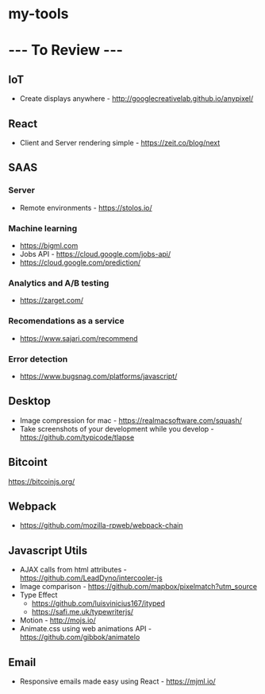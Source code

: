# my-tools

# --- To Review ---

## IoT
  - Create displays anywhere - http://googlecreativelab.github.io/anypixel/

## React
  - Client and Server rendering simple - https://zeit.co/blog/next

## SAAS

  ### Server

  - Remote environments - https://stolos.io/

  ### Machine learning
  - https://bigml.com
  - Jobs API - https://cloud.google.com/jobs-api/
  - https://cloud.google.com/prediction/

  ### Analytics and A/B testing

  - https://zarget.com/

  ### Recomendations as a service

  - https://www.sajari.com/recommend
  
  ### Error detection
  
  - https://www.bugsnag.com/platforms/javascript/


## Desktop

  - Image compression for mac - https://realmacsoftware.com/squash/
  - Take screenshots of your development while you develop - https://github.com/typicode/tlapse
  
## Bitcoint

  https://bitcoinjs.org/


## Webpack
  - https://github.com/mozilla-rpweb/webpack-chain

## Javascript Utils

  - AJAX calls from html attributes - https://github.com/LeadDyno/intercooler-js
  - Image comparison - https://github.com/mapbox/pixelmatch?utm_source
  - Type Effect 
    - https://github.com/luisvinicius167/ityped
    - https://safi.me.uk/typewriterjs/
  - Motion - http://mojs.io/
  - Animate.css using web animations API - https://github.com/gibbok/animatelo

## Email
  - Responsive emails made easy using React - https://mjml.io/
